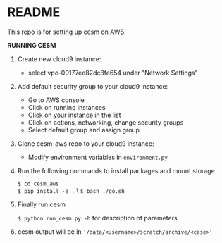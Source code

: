 # README #

This repo is for setting up cesm on AWS.

**RUNNING CESM**

1. Create new cloud9 instance:   
   - select vpc-00177ee82dc8fe654 under "Network Settings"

2. Add default security group to your cloud9 instance:    
   - Go to AWS console  
   - Click on running instances  
   - Click on your instance in the list  
   - Click on actions, networking, change security groups  
   - Select default group and assign group

3. Clone cesm-aws repo to your cloud9 instance:    
   - Modify environment variables in `environment.py`

4. Run the following commands to install packages and mount storage

    `$ cd cesm_aws` \
    `$ pip install -e .` \ 
    `$ bash ./go.sh`  

5. Finally run cesm
    
    `$ python run_cesm.py -h` for description of parameters  

6. cesm output will be in `'/data/<username>/scratch/archive/<case>'`
